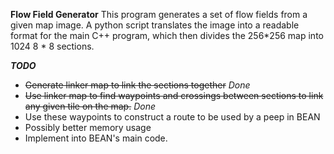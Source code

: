 
**Flow Field Generator**
This program generates a set of flow fields from a given map image.
A python script translates the image into a readable format for the main C++ program, which then divides the 256*256 map into 1024 8 * 8 sections.

***TODO***
- ~~Generate linker map to link the sections together~~ *Done*
- ~~Use linker map to find waypoints and crossings between sections to link any given tile on the map.~~ *Done*
- Use these waypoints to construct a route to be used by a peep in BEAN
- Possibly better memory usage
- Implement into BEAN's main code.